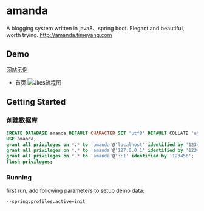 # amanda
A blogging system written in java8、spring boot. Elegant and beautiful, worth trying. http://amanda.timeyang.com

## Demo
[网站示例](http://timeyang.com)

- 首页
![Jkes流程图](https://raw.githubusercontent.com/chaokunyang/amanda/master/docs/images/Jkes%20Architecture.png)


## Getting Started
### 创建数据库
```sql
CREATE DATABASE amanda DEFAULT CHARACTER SET 'utf8' DEFAULT COLLATE 'utf8_unicode_ci';
USE amanda;
grant all privileges on *.* to 'amanda'@'localhost' identified by '123456'; 
grant all privileges on *.* to 'amanda'@'127.0.0.1' identified by '123456'; 
grant all privileges on *.* to 'amanda'@'::1' identified by '123456'; 
flush privileges;
```




### Running
first run, add following parameters to setup demo data:
```
--spring.profiles.active=init
```


